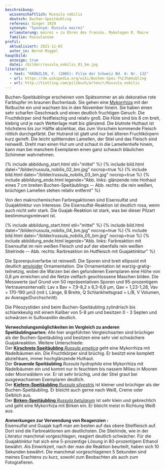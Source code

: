 ```yaml
---
beschreibung:
  wissenschaftlich: Russula nobilis
  deutsch: Buchen-Speitäubling
  referenz: Singer 1929
  synonym: "Synonym: Russula mairei"
  erlaeuterung: mairei = zu Ehren des französ. Mykologen R. Maire
  familie: Russulaceae
profil:
  aktualisiert: 2021-11-03
  autor_in: Bernd Miggel
hauptbild:
  anzeige: true
  datei: /bilder/russula_nobilis_01_bm.jpg
literatur:
  - text: "KRÄNZLIN, F. (2005): Pilze der Schweiz Bd. 6: Nr. 132"
  - url: https://de.wikipedia.org/wiki/Buchen-Spei-T%C3%A4ubling
  - url: http://tintling.com/pilzbuch/arten/r/Russula_nobilis
---
```

Buchen-Speitäublinge erscheinen vom Spätsommer an als dekorative rote Farbtupfer im braunen Buchenlaub. Sie gehen eine [Mykorrhiza](Mykorrhiza "Glossar") mit der Rotbuche ein und wachsen bis in den November hinein. Sie haben einen sehr scharfen Geschmack und einen deutlich fruchtigen Geruch. Die Fruchtkörper sind festfleischig und relativ groß. Die Hüte sind bis 8 cm breit, klebrig und je nach Wetterlage matt bis glänzend. Die blutrote Huthaut ist höchstens bis zur Hälfte abziehbar, das zum Vorschein kommende Fleisch rötlich durchgefärbt. Der Hutrand ist glatt und nur bei älteren Fruchtkörpern kurz gerieft. Die leicht splitternden Lamellen, der Stiel und das Fleisch sind reinweiß. Dreht man einen Hut um und schaut in die Lamellentiefe hinein, kann man bei manchem Exemplaren einen ganz schwach bläulichen Schimmer wahrnehmen.

{% include abbildung_start.html stil="mittel" %}
{% include bild.html datei="/bilder/russula_nobilis_02_bm.jpg" nocrop=true %}
{% include bild.html datei="/bilder/russula_nobilis_03_bm.jpg" nocrop=true %}
{% include abbildung_ende.html legende="Abb. links: glänzende rote Hothaut eines 7 cm breiten Buchen-Speitäublings -- Abb. rechts: die rein weißen, brüchigen Lamellen stehen relativ entfernt" %}

Von den makrochemischen Farbregaktionen sind Eisensulfat und Guajaktinktur von Interesse. Die Eisensulfat-Reaktion ist deutlich rosa, wenn auch nicht sehr stark. Die Guajak-Reaktion ist stark, was bei dieser Pilzart bestimmungsrelevant ist.

{% include abbildung_start.html stil="mittel" %}
{% include bild.html datei="/bilder/russula_nobilis_04_bm.jpg" nocrop=true %}
{% include bild.html datei="/bilder/russula_nobilis_05_bm.jpg" nocrop=true %}
{% include abbildung_ende.html legende="Abb. links: Farbreaktion mit Eisensulfat im rein weißen Fleisch und auf der ebenfalls rein weißen Stielrinde -- Abb. rechts: Rarbreaktion im Hutfleisch mit Guajaktinktur" %}

Die Sporenpulverfarbe ist reinweiß. Die Sporen sind breit ellipsoid mit deutlich [amyloider](amyloid "Glossar") Ornamentation. Die Ornamentation ist warzig-gratig-teilnetzig, wobei die Warzen bei den gefundenen Exemplaren eine Höhe von 0,8 µm erreichen und die Netze vielfach geschlossene Maschen bilden. Die Messwerte (auf Grund von 50 repräsentativen Sporen und 95-prozentigem Vertrauensintervall): Lav x Bav = 7,9-8,2 x 6,3-6,6 µm, Qav = 1,23-1,28, Vav = 170-190 µm3 (mit L Länge, B Breite, Q Schlankheitsgrad = L/B, V Volumen, av Average/Durchschnitt).

Die Pileozystiden sind beim Buchen-Speitäubling zylindrisch bis schlankkeulig mit einem Kaliber von  5-8 µm und besitzen 0 - 3 Septen und schwärzen in Sulfovanillin deutlich.

**Verwechslungsmöglichkeiten im Vergleich zu anderen Speitäublingsarten:** Alle hier angeführten Vergleichsarten sind brüchiger als der Buchen-Speitäubling und besitzen eine sehr viel schwächere Guajakreaktion. Weitere Unterschiede:\
Der [**Kirschrote Speitäubling** *Russula emetica*](/pilze/russula-emetica-kirschroter-speitäubling) geht eine Mykorrhiza mit Nadelbäumen ein. Die Fruchtkörper sind brüchig. Er besitzt eine komplett abziehbare, immer hochglänzende Huthaut.\
Der **Grauende Speitäubling** *Russula hydrophila* eine Mykorrhiza mit Nadelbäumen ein und kommt nur in feuchtem bis nassem Milieu in Mooren oder Moorwäldern vor. Er ist sehr brüchig, und der Stiel graut bei ausgewachsenen Exemplaren deutlich.\
Der [**Kiefern-Speitäubling** *Russula silvestris*](/pilze/russula-silvestris-kiefern-speitäubling) ist kleiner und brüchiger als der Buchen-Speitäubling. Er bleicht auch gerne nach Weiß, Creme oder Gelblich aus.\
Der [**Birken-Speitäubling** *Russula betularum*](/pilze/russula-betularum-birken-speitäubling) ist sehr klein und gebrechlich und geht eine Mykorrhiza mit Birken ein. Er bleicht meist in Richtung Weiß aus.

**Anmerkungen zur Verwendung von Reagenzien :**\
Eisensulfat und Guajak tupft man am besten auf das obere Stielfleisch auf. Dort sind die Farbreaktionen am deutlichsten. Die Stielrinde, wie in der Literatur manchmal vorgeschlagen, reagiert deutlich schwächer. 
Für die Guajaktinktur hat sich eine 5-prozentige Lösung in 80-prozentigem Ethanol bewährt. Als Einwirkzeit, nach der man die Reaktion beurteilt, haben sich 10 Sekunden bewährt. Die manchmal vorgeschlagenen 5 Sekunden sind meines Erachtens zu kurz, sowohl zum Beobachten als auch zum Fotografieren.